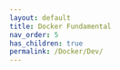 ```yaml
---
layout: default
title: Docker Fundamental 
nav_order: 5
has_children: true
permalink: /Docker/Dev/
---
```

